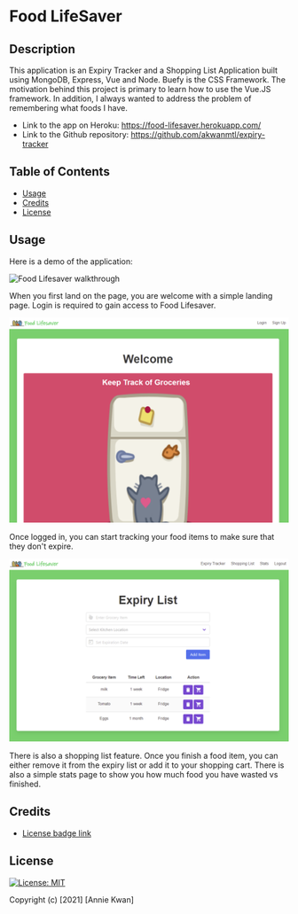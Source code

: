 # Food LifeSaver

## Description
This application is an Expiry Tracker and a Shopping List Application built using MongoDB, Express, Vue and Node. Buefy is the CSS Framework. The motivation behind this project is primary to learn how to use the Vue.JS framework. In addition, I always wanted to address the problem of remembering what foods I have. 

* Link to the app on Heroku: https://food-lifesaver.herokuapp.com/
* Link to the Github repository: https://github.com/akwanmtl/expiry-tracker


## Table of Contents

* [Usage](#usage)
* [Credits](#credits)
* [License](#license)

## Usage 

Here is a demo of the application:

![Food Lifesaver walkthrough](./assets/expiry_tracker.gif)


When you first land on the page, you are welcome with a simple landing page. Login is required to gain access to Food Lifesaver. 

![Food Lifesaver Landing](./assets/welcome.png)

Once logged in, you can start tracking your food items to make sure that they don't expire. 

![Food Lifesaver Expiry Tracker](./assets/expiry.png)

There is also a shopping list feature. Once you finish a food item, you can either remove it from the expiry list or add it to your shopping cart. There is also a simple stats page to show you how much food you have wasted vs finished.  

## Credits
* [License badge link](https://gist.github.com/lukas-h/2a5d00690736b4c3a7ba)

## License
[![License: MIT](https://img.shields.io/badge/License-MIT-yellow.svg)](https://opensource.org/licenses/MIT)

Copyright (c) [2021] [Annie Kwan]
